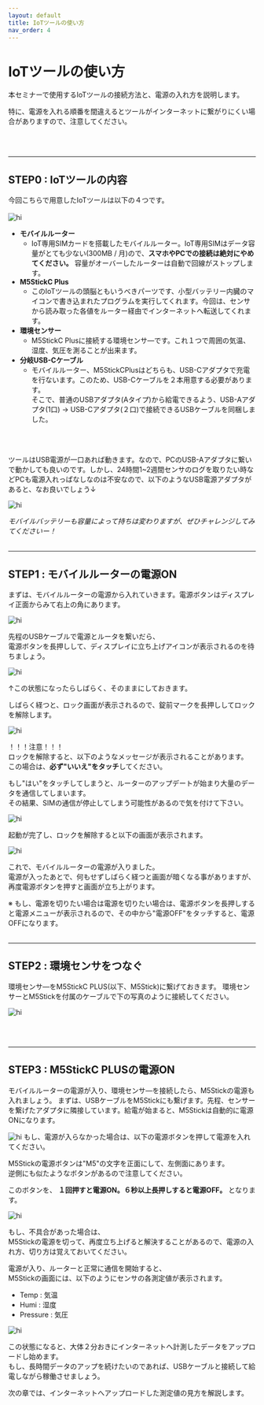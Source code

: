 ```yaml
---
layout: default
title: IoTツールの使い方
nav_order: 4
---
```


# IoTツールの使い方
本セミナーで使用するIoTツールの接続方法と、電源の入れ方を説明します。

特に、電源を入れる順番を間違えるとツールがインターネットに繋がりにくい場合がありますので、注意してください。

<br><br>

---
## STEP0 : IoTツールの内容
今回こちらで用意したIoTツールは以下の４つです。<br><br>
<img src="images\tools_001_allKit.jpg" alt="hi" class="inline"/>

- **モバイルルーター**
   - IoT専用SIMカードを搭載したモバイルルーター。IoT専用SIMはデータ容量がとても少ない(300MB / 月)ので、**スマホやPCでの接続は絶対にやめてください。** 容量がオーバーしたルーターは自動で回線がストップします。
- **M5StickC Plus**
   - このIoTツールの頭脳ともいうべきパーツです、小型バッテリー内臓のマイコンで書き込まれたプログラムを実行してくれます。今回は、センサから読み取った各値をルーター経由でインターネットへ転送してくれます。
- **環境センサー**
   - M5StickC Plusに接続する環境センサ―です。これ１つで周囲の気温、湿度、気圧を測ることが出来ます。
- **分岐USB-Cケーブル**
   - モバイルルーター、M5StickCPlusはどちらも、USB-Cアダプタで充電を行ないます。このため、USB-Cケーブルを２本用意する必要があります。<br>そこで、普通のUSBアダプタ(Aタイプ)から給電できるよう、USB-Aアダプタ(1口) → USB-Cアダプタ(２口)で接続できるUSBケーブルを同梱しました。


<br><br>


ツールはUSB電源が一口あれば動きます。なので、PCのUSB-Aアダプタに繋いで動かしても良いのです。しかし、24時間1~2週間センサのログを取りたい時などPCも電源入れっぱなしなのは不安なので、以下のようなUSB電源アダプタがあると、なお良いでしょう↓

<img src="images\tools_002_acAdpt.jpeg" alt="hi" class="inline"/>

*モバイルバッテリーも容量によって持ちは変わりますが、ぜひチャレンジしてみてくださいー！*
<br><br>

---

## STEP1 : モバイルルーターの電源ON
まずは、モバイルルーターの電源から入れていきます。電源ボタンはディスプレイ正面からみて右上の角にあります。

<img src="images\tools_003_powerSwitch.jpg" alt="hi" class="inline"/>

先程のUSBケーブルで電源とルータを繋いだら、<br>電源ボタンを長押しして、ディスプレイに立ち上げアイコンが表示されるのを待ちましょう。

<img src="images\tools_004_powerRouter.jpeg" alt="hi" class="inline"/>

↑この状態になったらしばらく、そのままにしておきます。

しばらく経つと、ロック画面が表示されるので、錠前マークを長押ししてロックを解除します。

<img src="images\tools_006_unlockDisp.jpg" alt="hi" class="inline"/>

！！！注意！！！<br>
ロックを解除すると、以下のようなメッセージが表示されることがあります。<br>
この場合は、**必ず"いいえ"をタッチ**してください。

もし"はい"をタッチしてしまうと、ルーターのアップデートが始まり大量のデータを通信してしまいます。<br>その結果、SIMの通信が停止してしまう可能性があるので気を付けて下さい。

<img src="images\tools_005_routerUpdateNo.jpg" alt="hi" class="inline"/>

起動が完了し、ロックを解除すると以下の画面が表示されます。

<img src="images\tools_007_homeDisp.jpeg" alt="hi" class="inline"/>

これで、モバイルルーターの電源が入りました。<br>電源が入ったあとで、何もせずしばらく経つと画面が暗くなる事がありますが、再度電源ボタンを押すと画面が立ち上がります。


※ もし、電源を切りたい場合は電源を切りたい場合は、電源ボタンを長押しすると電源メニューが表示されるので、その中から"電源OFF"をタッチすると、電源OFFになります。
<br><br>

---

## STEP2 : 環境センサをつなぐ
環境センサ―をM5StickC PLUS(以下、M5Stick)に繋げておきます。
環境センサーとM5Stickを付属のケーブルで下の写真のように接続してください。

<img src="images\tools_010_stickCconnect.jpg" alt="hi" class="inline"/>

<br><br>

---

##  STEP3 : M5StickC PLUSの電源ON
モバイルルーターの電源が入り、環境センサ―を接続したら、M5Stickの電源も入れましょう。
まずは、USBケーブルをM5Stickにも繋げます。先程、センサーを繋げたアダプタに隣接しています。給電が始まると、M5Stickは自動的に電源ONになります。

<img src="images\tools_012_stickCPower.jpg" alt="hi" class="inline"/>
もし、電源が入らなかった場合は、以下の電源ボタンを押して電源を入れてください。

<br>

M5Stickの電源ボタンは"M5"の文字を正面にして、左側面にあります。<br>逆側にも似たようなボタンがあるので注意してください。

このボタンを、 **１回押すと電源ON。６秒以上長押しすると電源OFF。** となります。

<img src="images\tools_008_stickC.jpg" alt="hi" class="inline"/>

もし、不具合があった場合は、<br>M5Stickの電源を切って、再度立ち上げると解決することがあるので、電源の入れ方、切り方は覚えておいてください。


電源が入り、ルーターと正常に通信を開始すると、<br>M5Stickの画面には、以下のようにセンサの各測定値が表示されます。

- Temp : 気温
- Humi : 湿度
- Pressure : 気圧

<img src="images\tools_014_sensorState.jpeg" alt="hi" class="inline"/>

この状態になると、大体２分おきにインターネットへ計測したデータをアップロードし始めます。<br>もし、長時間データのアップを続けたいのであれば、USBケーブルと接続して給電しながら稼働させましょう。

次の章では、インターネットへアップロードした測定値の見方を解説します。